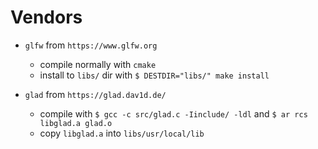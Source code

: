 # Vendors

  - `glfw` from `https://www.glfw.org`
    - compile normally with `cmake`
    - install to `libs/` dir with `$ DESTDIR="libs/" make install`

  - `glad` from `https://glad.dav1d.de/`
    - compile with `$ gcc -c src/glad.c -Iinclude/ -ldl` and `$ ar rcs libglad.a glad.o`
    - copy `libglad.a` into `libs/usr/local/lib`

